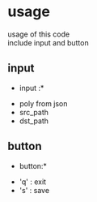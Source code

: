 # usage

usage of this code  
include input and button 


## input
* input :*
- poly from json
- src_path
- dst_path

## button
* button:*
- 'q' : exit
- 's' : save

